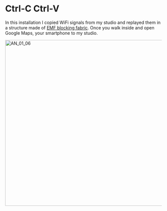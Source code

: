 # Ctrl-C Ctrl-V

In this installation I copied WiFi signals from my studio and replayed them in a structure made of [EMF blocking fabric](https://emfclothing.com/en/19-electromagnetic-shielding-fabric). Once you walk inside and open Google Maps, your smartphone to my studio.


<a data-flickr-embed="true" href="https://www.flickr.com/photos/190426472@N05/50405635816/in/dateposted-public/" title="AN_01_06"><img src="https://live.staticflickr.com/65535/50405635816_ed39fda4d0_c.jpg" width="800" height="533" alt="AN_01_06"></a>
